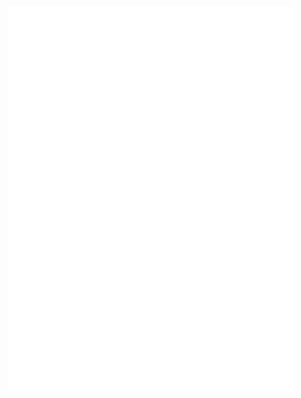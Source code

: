 ![Metrics](https://raw.githubusercontent.com/danieleguglietti/danieleguglietti/github-metrics/github-metrics.svg)
